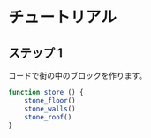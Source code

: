 # チュートリアル

## ステップ 1
コードで街の中のブロックを作ります。

```javascript
function store () {
    stone_floor()
    stone_walls()
    stone_roof()
}
```